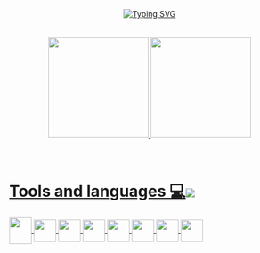<div align="center">
  <a href="https://github.com/MOR4Xx">
    <img src="https://readme-typing-svg.demolab.com?font=Fira+Code&duration=5000&pause=1000&color=FFFFFF&width=272&lines=Hello!+My+name+is+JORGE!" alt="Typing SVG" />
  </a>
</div>

<br>
<br>

<!--<div align="center"><img height="180em" src="https://github-readme-streak-stats.herokuapp.com/?user=MOR4Xx&theme=dark"/></div>-->

<div align="center">
<a href="https://github.com/MOR4Xx">
  <img height="180em" src="https://github-readme-stats.vercel.app/api?username=MOR4Xx&show_icons=true&theme=dark&include_all_commits=true&count_private=true"/>
  <img height="180em" src="https://github-readme-stats.vercel.app/api/top-langs/?username=MOR4Xx&layout=compact&langs_count=7&theme=dark"/>
</div>

<br>
<br>
  
<div>
  <h1>Tools and languages 💻<img align="center" src="https://img.icons8.com/cotton/64/000000/source-code--v4.png"/></h1>
  
  <img align="center" height="48px" src="https://img.icons8.com/?size=256&id=13679&format=png" width="40" height="40">
  <img align="center" src="https://img.icons8.com/color/48/python.png" width="40" height="40">
  <img align="center" src="https://img.icons8.com/color/48/html-5--v1.png" width="40" height="40">
  <img align="center" src="https://img.icons8.com/color/48/css3.png" width="40" height="40">
  <img align="center" src="https://img.icons8.com/color/48/mysql-logo.png" width="40" height="40">
  <img align="center" src="https://cdn.jsdelivr.net/gh/devicons/devicon/icons/javascript/javascript-original.svg" width="40" height="40"/>
  <img align="center" src="https://cdn.jsdelivr.net/gh/devicons/devicon/icons/vscode/vscode-original.svg" width="40" height="40"/>
  <img align="center" src="https://cdn.jsdelivr.net/gh/devicons/devicon/icons/intellij/intellij-original.svg" width="40" height="40"/>
</div>
